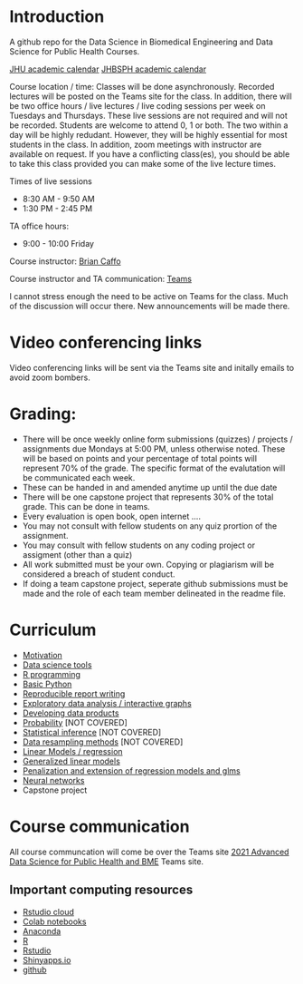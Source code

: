# Introduction

A github repo for the Data Science in Biomedical Engineering and Data Science for Public Health Courses.

[JHU academic calendar](https://studentaffairs.jhu.edu/registrar/academic-calendar/)
[JHBSPH academic calendar](https://www.jhsph.edu/academics/calendar/2019-2020.html/)

Course location / time: Classes will be done asynchronously. Recorded lectures will be posted on the Teams site for the class. In addition, there will be two office hours / live lectures / live coding sessions per week on  Tuesdays and Thursdays. These live sessions are not required and will not be recorded. Students are welcome to attend 0, 1 or both. The two within a day will be highly redudant. However, they will be highly essential for most students in the class. In addition, zoom meetings with instructor are available on request. If you have a conflicting class(es), you should be able to take this class provided you can make some of the live lecture times. 

Times of live sessions
* 8:30 AM - 9:50 AM 
* 1:30 PM - 2:45 PM

TA office hours:
* 9:00 - 10:00 Friday

Course instructor: [Brian Caffo](www.bcaffo.com)

Course instructor and TA communication: [Teams](https://teams.microsoft.com/l/team/19%3ab2b41e73e5054ec0945f3cf946a54896%40thread.tacv2/conversations?groupId=c0f7b3c4-71a1-46b4-8c0f-bdb732869de0&tenantId=9fa4f438-b1e6-473b-803f-86f8aedf0dec)

I cannot stress enough the need to be active on Teams for the  class. Much of the discussion will occur there. New announcements will be made there.

# Video conferencing links
Video conferencing links will be sent via the Teams site and initally emails to avoid zoom bombers.

# Grading: 
* There will be once weekly online form submissions (quizzes) / projects / assignments due Mondays at 5:00 PM, unless otherwise noted. These will be based on points and your percentage of total points will represent 70% of the grade. The specific format of the evalutation will be communicated each week.
* These can be handed in and amended anytime up until the due date
* There will be one capstone project that represents 30% of the total grade. This can be done in teams.
* Every evaluation is open book, open internet .... 
* You may not consult with fellow students on any quiz prortion of the assignment.
* You may consult with fellow students on any coding project or assigment (other than a quiz)
* All work submitted must be your own. Copying or plagiarism will be considered a breach of student conduct.
* If doing a team capstone project, seperate github submissions must be made and the role of each team member delineated in the readme file.

# Curriculum

* [Motivation](https://github.com/bcaffo/ds4bme/blob/master/motivation.md)
* [Data science tools](https://github.com/bcaffo/ds4bme/blob/master/dataScienceTools.md)
* [R programming](https://github.com/bcaffo/ds4bme/blob/master/rprogramming.md)
* [Basic Python](https://github.com/bcaffo/ds4ph-bme/blob/master/python.md)
* [Reproducible report writing](https://github.com/bcaffo/ds4bme/blob/master/reproducible.md)
* [Exploratory data analysis / interactive graphs](https://github.com/bcaffo/ds4bme/blob/master/eda.md)
* [Developing data products](https://github.com/bcaffo/ds4bme/blob/master/ddp.md)
* [Probability](https://github.com/bcaffo/ds4bme/blob/master/probability.md) [NOT COVERED]
* [Statistical inference](https://github.com/bcaffo/ds4bme/blob/master/inference.md) [NOT COVERED]
* [Data resampling methods](https://github.com/bcaffo/ds4bme/blob/master/resampling.md) [NOT COVERED]
* [Linear Models / regression](https://github.com/bcaffo/ds4bme/blob/master/regression.md)
* [Generalized linear models](https://github.com/bcaffo/ds4bme/blob/master/regression.md)
* [Penalization and extension of regression models and glms](https://github.com/bcaffo/ds4ph-bme/blob/master/penalization.md)
* [Neural networks](https://github.com/bcaffo/ds4bme/tree/master)
* Capstone project

# Course communication
All course communcation will come be over the Teams site [2021 Advanced Data Science for Public Health and BME](https://teams.microsoft.com/l/team/19%3ab2b41e73e5054ec0945f3cf946a54896%40thread.tacv2/conversations?groupId=c0f7b3c4-71a1-46b4-8c0f-bdb732869de0&tenantId=9fa4f438-b1e6-473b-803f-86f8aedf0dec) Teams site. 

## Important computing resources

* [Rstudio cloud](https://rstudio.cloud/)
* [Colab notebooks](https://colab.research.google.com/)
* [Anaconda](https://www.anaconda.com/products/individual)
* [R](https://cran.r-project.org/)
* [Rstudio](https://rstudio.com/)
* [Shinyapps.io](https://www.shinyapps.io/)
* [github](https://github.com/)



